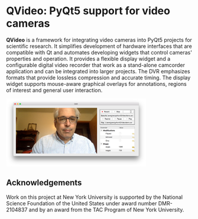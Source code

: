 # **QVideo:** PyQt5 support for video cameras

**QVideo** is a framework for integrating
video cameras into PyQt5 projects for scientific research.
It simplifies development of hardware interfaces 
that are compatible with Qt and automates developing
widgets that control cameras' properties and operation.
It provides a flexible display widget
and a configurable digital video recorder that work as
a stand-alone camcorder application and can be
integrated into larger projects.
The DVR emphasizes formats that provide lossless compression
and accurate timing.
The display widget supports mouse-aware graphical overlays for
annotations, regions of interest and general user interaction.

<img src="docs/dvrdemo.png" width="75%" alt="Interface demo">

## Acknowledgements
Work on this project at New York University is supported by
the National Science Foundation of the United States under
award number DMR-2104837 and by an award from the TAC Program
of New York University.
